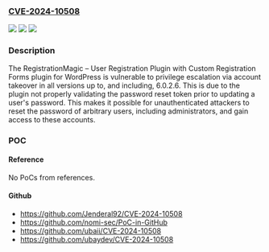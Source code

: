 ### [CVE-2024-10508](https://cve.mitre.org/cgi-bin/cvename.cgi?name=CVE-2024-10508)
![](https://img.shields.io/static/v1?label=Product&message=RegistrationMagic%20%E2%80%93%20User%20Registration%20Plugin%20with%20Custom%20Registration%20Forms&color=blue)
![](https://img.shields.io/static/v1?label=Version&message=*%3C%3D%206.0.2.6%20&color=brighgreen)
![](https://img.shields.io/static/v1?label=Vulnerability&message=CWE-230%20Improper%20Handling%20of%20Missing%20Values&color=brighgreen)

### Description

The RegistrationMagic – User Registration Plugin with Custom Registration Forms plugin for WordPress is vulnerable to privilege escalation via account takeover in all versions up to, and including, 6.0.2.6. This is due to the plugin not properly validating the password reset token prior to updating a user's password. This makes it possible for unauthenticated attackers to reset the password of arbitrary users, including administrators, and gain access to these accounts.

### POC

#### Reference
No PoCs from references.

#### Github
- https://github.com/Jenderal92/CVE-2024-10508
- https://github.com/nomi-sec/PoC-in-GitHub
- https://github.com/ubaii/CVE-2024-10508
- https://github.com/ubaydev/CVE-2024-10508

